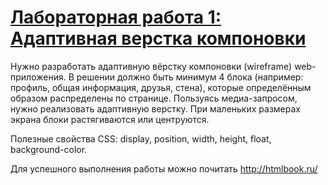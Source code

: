 # [Лабораторная работа 1: Адаптивная верстка компоновки](https://zalkinv.github.io/Web.Lab1/)

Нужно разработать адаптивную вёрстку компоновки (wireframe) web-приложения. В решении должно быть минимум 4 блока (например: профиль, общая информация, друзья, стена), которые определённым образом распределены по странице. Пользуясь медиа-запросом, нужно реализовать адаптивную верстку. При маленьких размерах экрана блоки растягиваются или центруются.

Полезные свойства CSS: display, position, width, height, float, background-color.

Для успешного выполнения работы можно почитать http://htmlbook.ru/